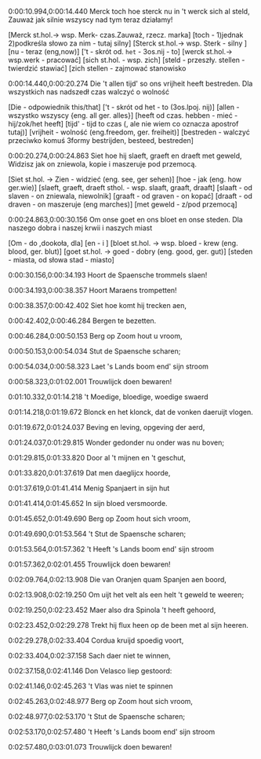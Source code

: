 0:00:10.994,0:00:14.440
Merck toch hoe sterck nu in 't werck sich al steld,
Zauważ jak silnie wszyscy nad tym teraz działamy!

[Merck st.hol.-> wsp. Merk- czas.Zauważ, rzecz. marka]
[toch - 1)jednak 2)podkreśla słowo za nim - tutaj silny]
[Sterck st.hol.-> wsp. Sterk - silny ]
[nu - teraz (eng,now)]
['t - skrót od. `het` - 3os.nij - to]
[werck st.hol.-> wsp.werk - pracować]
[sich st.hol. - wsp. zich]
[steld - przeszły. stellen - twierdzić stawiać]
[zich stellen - zajmować stanowisko

0:00:14.440,0:00:20.274
Die 't allen tijd' so ons vrijheit heeft bestreden.
Dla wszystkich nas nadszedł czas walczyć o wolność

[Die - odpowiednik this/that]
['t - skrót od het - to (3os.lpoj. nij)]
[allen - wszystko wszyscy {eng. all ger. alles}]
[heeft od czas. hebben - mieć - hij/zok/het heeft]
[tijd' - tijd to czas (, ale nie wiem co oznacza apostrof tutaj)]
[vrijheit - wolność (eng.freedom, ger. freiheit)]
[bestreden - walczyć przeciwko komuś
3formy bestrijden, besteed, bestreden]

0:00:20.274,0:00:24.863
Siet hoe hij slaeft, graeft en draeft met geweld,
Widzisz jak on  zniewola, kopie i maszeruje pod przemocą.

[Siet st.hol. -> Zien - widzieć  (eng. see, ger sehen)]
[hoe - jak (eng. how ger.wie)]
[slaeft, graeft, draeft sthol. - wsp. slaaft, graaft, draaft]
[slaaft - od slaven - on zniewala, niewolnik]
[graaft - od graven - on kopać]
[draaft - od draven  - on  maszeruje (eng marches)]
[met geweld - z/pod przemocą]

0:00:24.863,0:00:30.156
Om onse goet en ons bloet en onse steden.
Dla naszego dobra i naszej krwii i naszych miast

[Om - do ,dookoła, dla]
[en - i ]
[bloet st.hol. -> wsp. bloed - krew (eng. blood, ger.  blut)]
[goet st.hol. -> goed - dobry (eng. good, ger. gut)]
[steden - miasta, od słowa stad - miasto]

0:00:30.156,0:00:34.193
Hoort de Spaensche trommels slaen!

0:00:34.193,0:00:38.357
Hoort Maraens trompetten!

0:00:38.357,0:00:42.402
Siet hoe komt hij trecken aen,

0:00:42.402,0:00:46.284
Bergen te bezetten.

0:00:46.284,0:00:50.153
Berg op Zoom hout u vroom,

0:00:50.153,0:00:54.034
Stut de Spaensche scharen;

0:00:54.034,0:00:58.323
Laet 's Lands boom end' sijn stroom

0:00:58.323,0:01:02.001
Trouwlijck doen bewaren!

0:01:10.332,0:01:14.218
't Moedige, bloedige, woedige swaerd

0:01:14.218,0:01:19.672
Blonck en het klonck, dat de vonken daeruijt vlogen.

0:01:19.672,0:01:24.037
Beving en leving, opgeving der aerd,

0:01:24.037,0:01:29.815
Wonder gedonder nu onder was nu boven;

0:01:29.815,0:01:33.820
Door al 't mijnen en 't geschut,

0:01:33.820,0:01:37.619
Dat men daeglijcx hoorde,

0:01:37.619,0:01:41.414
Menig Spanjaert in sijn hut

0:01:41.414,0:01:45.652
In sijn bloed versmoorde.

0:01:45.652,0:01:49.690
Berg op Zoom hout sich vroom,

0:01:49.690,0:01:53.564
't Stut de Spaensche scharen;

0:01:53.564,0:01:57.362
't Heeft 's Lands boom end' sijn stroom

0:01:57.362,0:02:01.455
Trouwlijck doen bewaren!

0:02:09.764,0:02:13.908
Die van Oranjen quam Spanjen aen boord,

0:02:13.908,0:02:19.250
Om uijt het velt als een helt 't geweld te weeren;

0:02:19.250,0:02:23.452
Maer also dra Spinola 't heeft gehoord,

0:02:23.452,0:02:29.278
Trekt hij flux heen op de been met al sijn heeren.

0:02:29.278,0:02:33.404
Cordua kruijd spoedig voort,

0:02:33.404,0:02:37.158
Sach daer niet te winnen,

0:02:37.158,0:02:41.146
Don Velasco liep gestoord:

0:02:41.146,0:02:45.263
't Vlas was niet te spinnen

0:02:45.263,0:02:48.977
Berg op Zoom hout sich vroom,

0:02:48.977,0:02:53.170
't Stut de Spaensche scharen;

0:02:53.170,0:02:57.480
't Heeft 's Lands boom end' sijn stroom

0:02:57.480,0:03:01.073
Trouwlijck doen bewaren!

